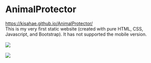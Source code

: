 # AnimalProtector
https://kisahae.github.io/AnimalProtector/
<br>
This is my very first static website (created with pure HTML, CSS, Javascript, and Bootstrap). It has not supported the mobile version.
<br>
<br>
<img src="https://user-images.githubusercontent.com/112599839/216906229-d769011d-b902-4aed-a168-22867813d90d.png">
<br>
<br>
<img src="https://user-images.githubusercontent.com/112599839/216906510-079020eb-a057-435d-8717-65a3bf33000a.png">
